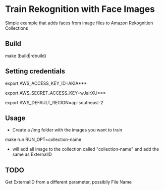 # Train Rekognition with Face Images
Simple example that adds faces from image files to Amazon Rekognition Collections


## Build
make (build|rebuild)

## Setting credentials
export AWS_ACCESS_KEY_ID=AKIA***

export AWS_SECRET_ACCESS_KEY=wJalrXU***

export AWS_DEFAULT_REGION=ap-southeast-2

## Usage
* Create a /img folder with the images you want to train

make run RUN_OPT=collection-name

* will add all image to the collection called "collection-name" and add the same as ExternalID

## TODO
Get ExternalID from a different parameter, possibily File Name
